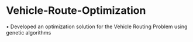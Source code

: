 # Vehicle-Route-Optimization
• Developed an optimization solution for the Vehicle Routing Problem using genetic algorithms
